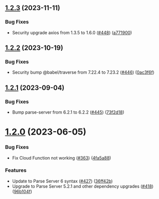 ## [1.2.3](https://github.com/ParsePlatform/parse-server-example/compare/1.2.2...1.2.3) (2023-11-11)


### Bug Fixes

* Security upgrade axios from 1.3.5 to 1.6.0 ([#448](https://github.com/ParsePlatform/parse-server-example/issues/448)) ([a771900](https://github.com/ParsePlatform/parse-server-example/commit/a77190039c7d0b38278c2884cd5b9ccc1eba7808))

## [1.2.2](https://github.com/ParsePlatform/parse-server-example/compare/1.2.1...1.2.2) (2023-10-19)


### Bug Fixes

* Security bump @babel/traverse from 7.22.4 to 7.23.2 ([#446](https://github.com/ParsePlatform/parse-server-example/issues/446)) ([0ac3f6f](https://github.com/ParsePlatform/parse-server-example/commit/0ac3f6f46f4a95e7424f7cbf73ffbc4d7745c7ba))

## [1.2.1](https://github.com/ParsePlatform/parse-server-example/compare/1.2.0...1.2.1) (2023-09-04)


### Bug Fixes

* Bump parse-server from 6.2.1 to 6.2.2 ([#445](https://github.com/ParsePlatform/parse-server-example/issues/445)) ([73f2d18](https://github.com/ParsePlatform/parse-server-example/commit/73f2d1809732d357a032630a250f665caca53a50))

# [1.2.0](https://github.com/ParsePlatform/parse-server-example/compare/1.1.0...1.2.0) (2023-06-05)


### Bug Fixes

* Fix Cloud Function not working ([#363](https://github.com/ParsePlatform/parse-server-example/issues/363)) ([4fa5a88](https://github.com/ParsePlatform/parse-server-example/commit/4fa5a88c8deada01b5326d02bbe2b8c94f4445b2))

### Features

* Update to Parse Server 6 syntax ([#427](https://github.com/ParsePlatform/parse-server-example/issues/427)) ([36ff42b](https://github.com/ParsePlatform/parse-server-example/commit/36ff42b41c1298c36de5cfba89172345eba42894))
* Upgrade to Parse Server 5.2.1 and other dependency upgrades ([#418](https://github.com/ParsePlatform/parse-server-example/issues/418)) ([96b104f](https://github.com/ParsePlatform/parse-server-example/commit/96b104f8ca21ea7b091924965cb7269622c4ad4f))
